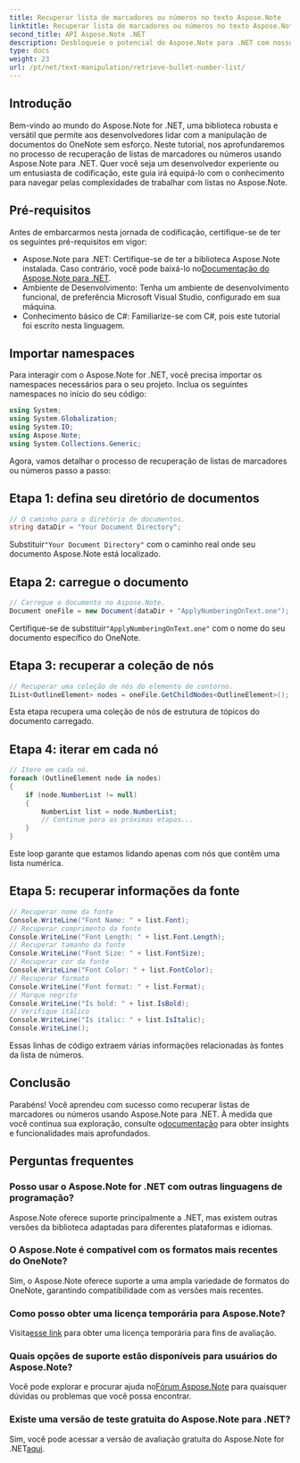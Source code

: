```yaml
---
title: Recuperar lista de marcadores ou números no texto Aspose.Note
linktitle: Recuperar lista de marcadores ou números no texto Aspose.Note
second_title: API Aspose.Note .NET
description: Desbloqueie o potencial do Aspose.Note para .NET com nosso guia passo a passo sobre como recuperar listas de marcadores ou números. Eleve suas habilidades de manipulação de documentos do OneNote!
type: docs
weight: 23
url: /pt/net/text-manipulation/retrieve-bullet-number-list/
---
```

## Introdução
Bem-vindo ao mundo do Aspose.Note for .NET, uma biblioteca robusta e versátil que permite aos desenvolvedores lidar com a manipulação de documentos do OneNote sem esforço. Neste tutorial, nos aprofundaremos no processo de recuperação de listas de marcadores ou números usando Aspose.Note para .NET. Quer você seja um desenvolvedor experiente ou um entusiasta de codificação, este guia irá equipá-lo com o conhecimento para navegar pelas complexidades de trabalhar com listas no Aspose.Note.
## Pré-requisitos
Antes de embarcarmos nesta jornada de codificação, certifique-se de ter os seguintes pré-requisitos em vigor:
-  Aspose.Note para .NET: Certifique-se de ter a biblioteca Aspose.Note instalada. Caso contrário, você pode baixá-lo no[Documentação do Aspose.Note para .NET](https://reference.aspose.com/note/net/).
- Ambiente de Desenvolvimento: Tenha um ambiente de desenvolvimento funcional, de preferência Microsoft Visual Studio, configurado em sua máquina.
- Conhecimento básico de C#: Familiarize-se com C#, pois este tutorial foi escrito nesta linguagem.
## Importar namespaces
Para interagir com o Aspose.Note for .NET, você precisa importar os namespaces necessários para o seu projeto. Inclua os seguintes namespaces no início do seu código:
```csharp
using System;
using System.Globalization;
using System.IO;
using Aspose.Note;
using System.Collections.Generic;
```
Agora, vamos detalhar o processo de recuperação de listas de marcadores ou números passo a passo:
## Etapa 1: defina seu diretório de documentos
```csharp
// O caminho para o diretório de documentos.
string dataDir = "Your Document Directory";
```
 Substituir`"Your Document Directory"` com o caminho real onde seu documento Aspose.Note está localizado.
## Etapa 2: carregue o documento
```csharp
// Carregue o documento no Aspose.Note.
Document oneFile = new Document(dataDir + "ApplyNumberingOnText.one");
```
 Certifique-se de substituir`"ApplyNumberingOnText.one"` com o nome do seu documento específico do OneNote.
## Etapa 3: recuperar a coleção de nós
```csharp
// Recuperar uma coleção de nós do elemento de contorno.
IList<OutlineElement> nodes = oneFile.GetChildNodes<OutlineElement>();
```
Esta etapa recupera uma coleção de nós de estrutura de tópicos do documento carregado.
## Etapa 4: iterar em cada nó
```csharp
// Itere em cada nó.
foreach (OutlineElement node in nodes)
{
    if (node.NumberList != null)
    {
        NumberList list = node.NumberList;
        // Continue para as próximas etapas...
    }
}
```
Este loop garante que estamos lidando apenas com nós que contêm uma lista numérica.
## Etapa 5: recuperar informações da fonte
```csharp
// Recuperar nome da fonte
Console.WriteLine("Font Name: " + list.Font);
// Recuperar comprimento da fonte
Console.WriteLine("Font Length: " + list.Font.Length);
// Recuperar tamanho da fonte
Console.WriteLine("Font Size: " + list.FontSize);
// Recuperar cor da fonte
Console.WriteLine("Font Color: " + list.FontColor);
// Recuperar formato
Console.WriteLine("Font format: " + list.Format);
// Marque negrito
Console.WriteLine("Is bold: " + list.IsBold);
// Verifique itálico
Console.WriteLine("Is italic: " + list.IsItalic);
Console.WriteLine();
```
Essas linhas de código extraem várias informações relacionadas às fontes da lista de números.
## Conclusão
 Parabéns! Você aprendeu com sucesso como recuperar listas de marcadores ou números usando Aspose.Note para .NET. À medida que você continua sua exploração, consulte o[documentação](https://reference.aspose.com/note/net/) para obter insights e funcionalidades mais aprofundados.
## Perguntas frequentes
### Posso usar o Aspose.Note for .NET com outras linguagens de programação?
Aspose.Note oferece suporte principalmente a .NET, mas existem outras versões da biblioteca adaptadas para diferentes plataformas e idiomas.
### O Aspose.Note é compatível com os formatos mais recentes do OneNote?
Sim, o Aspose.Note oferece suporte a uma ampla variedade de formatos do OneNote, garantindo compatibilidade com as versões mais recentes.
### Como posso obter uma licença temporária para Aspose.Note?
 Visita[esse link](https://purchase.aspose.com/temporary-license/) para obter uma licença temporária para fins de avaliação.
### Quais opções de suporte estão disponíveis para usuários do Aspose.Note?
Você pode explorar e procurar ajuda no[Fórum Aspose.Note](https://forum.aspose.com/c/note/28) para quaisquer dúvidas ou problemas que você possa encontrar.
### Existe uma versão de teste gratuita do Aspose.Note para .NET?
 Sim, você pode acessar a versão de avaliação gratuita do Aspose.Note for .NET[aqui](https://releases.aspose.com/).